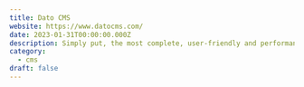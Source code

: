 ```yaml
---
title: Dato CMS
website: https://www.datocms.com/
date: 2023-01-31T00:00:00.000Z
description: Simply put, the most complete, user-friendly and performant Headless CMS
category: 
  - cms
draft: false
---
```

